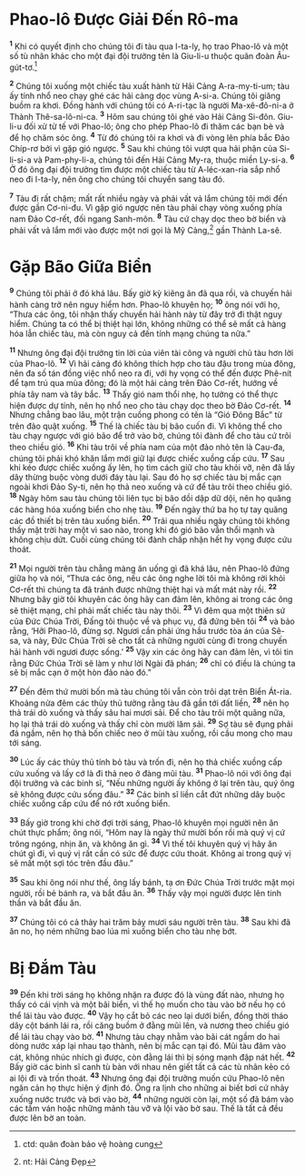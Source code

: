# Phao-lô Ðược Giải Ðến Rô-ma
<sup><b>1</b></sup> Khi có quyết định cho chúng tôi đi tàu qua I-ta-ly, họ trao Phao-lô và một số tù nhân khác cho một đại đội trưởng tên là Giu-li-u thuộc quân đoàn Âu-gút-tơ.[^1-915cf969-ebd1-46c2-ade8-5cdb707d289f]

<sup><b>2</b></sup> Chúng tôi xuống một chiếc tàu xuất hành từ Hải Cảng A-ra-my-ti-um; tàu ấy tính nhổ neo chạy ghé các hải cảng dọc vùng A-si-a. Chúng tôi giăng buồm ra khơi. Ðồng hành với chúng tôi có A-ri-tạc là người Ma-xê-đô-ni-a ở Thành Thê-sa-lô-ni-ca. <sup><b>3</b></sup> Hôm sau chúng tôi ghé vào Hải Cảng Si-đôn. Giu-li-u đối xử tử tế với Phao-lô; ông cho phép Phao-lô đi thăm các bạn bè và để họ chăm sóc ông. <sup><b>4</b></sup> Từ đó chúng tôi ra khơi và đi vòng lên phía bắc Ðảo Chíp-rơ bởi vì gặp gió ngược. <sup><b>5</b></sup> Sau khi chúng tôi vượt qua hải phận của Si-li-si-a và Pam-phy-li-a, chúng tôi đến Hải Cảng My-ra, thuộc miền Ly-si-a. <sup><b>6</b></sup> Ở đó ông đại đội trưởng tìm được một chiếc tàu từ A-léc-xan-ria sắp nhổ neo đi I-ta-ly, nên ông cho chúng tôi chuyển sang tàu đó.

<sup><b>7</b></sup> Tàu đi rất chậm; mất rất nhiều ngày và phải vất vả lắm chúng tôi mới đến được gần Cơ-ni-đu. Vì gặp gió ngược nên tàu phải chạy vòng xuống phía nam Ðảo Cơ-rết, đối ngang Sanh-môn. <sup><b>8</b></sup> Tàu cứ chạy dọc theo bờ biển và phải vất vả lắm mới vào được một nơi gọi là Mỹ Cảng,[^2-915cf969-ebd1-46c2-ade8-5cdb707d289f] gần Thành La-sê.


# Gặp Bão Giữa Biển
<sup><b>9</b></sup> Chúng tôi phải ở đó khá lâu. Bấy giờ kỳ kiêng ăn đã qua rồi, và chuyến hải hành càng trở nên nguy hiểm hơn. Phao-lô khuyên họ; <sup><b>10</b></sup> ông nói với họ, “Thưa các ông, tôi nhận thấy chuyến hải hành này từ đây trở đi thật nguy hiểm. Chúng ta có thể bị thiệt hại lớn, không những có thể sẽ mất cả hàng hóa lẫn chiếc tàu, mà còn nguy cả đến tính mạng chúng ta nữa.”

<sup><b>11</b></sup> Nhưng ông đại đội trưởng tin lời của viên tài công và người chủ tàu hơn lời của Phao-lô. <sup><b>12</b></sup> Vì hải cảng đó không thích hợp cho tàu đậu trong mùa đông, nên đa số tán đồng việc nhổ neo ra đi, với hy vọng có thể đến được Phê-nít để tạm trú qua mùa đông; đó là một hải cảng trên Ðảo Cơ-rết, hướng về phía tây nam và tây bắc. <sup><b>13</b></sup> Thấy gió nam thổi nhẹ, họ tưởng có thể thực hiện được dự tính, nên họ nhổ neo cho tàu chạy dọc theo bờ Ðảo Cơ-rết. <sup><b>14</b></sup> Nhưng chẳng bao lâu, một trận cuồng phong có tên là “Gió Ðông Bắc” từ trên đảo quật xuống. <sup><b>15</b></sup> Thế là chiếc tàu bị bão cuốn đi. Vì không thể cho tàu chạy ngược với gió bão để trở vào bờ, chúng tôi đành để cho tàu cứ trôi theo chiều gió. <sup><b>16</b></sup> Khi tàu trôi về phía nam của một đảo nhỏ tên là Cau-đa, chúng tôi phải khó khăn lắm mới giữ lại được chiếc xuồng cấp cứu. <sup><b>17</b></sup> Sau khi kéo được chiếc xuồng ấy lên, họ tìm cách giữ cho tàu khỏi vỡ, nên đã lấy dây thừng buộc vòng dưới đáy tàu lại. Sau đó họ sợ chiếc tàu bị mắc cạn ngoài khơi Ðảo Sy-ti, nên họ thả neo xuống và cứ để tàu trôi theo chiều gió. <sup><b>18</b></sup> Ngày hôm sau tàu chúng tôi liên tục bị bão dồi dập dữ dội, nên họ quăng các hàng hóa xuống biển cho nhẹ tàu. <sup><b>19</b></sup> Ðến ngày thứ ba họ tự tay quăng các đồ thiết bị trên tàu xuống biển. <sup><b>20</b></sup> Trải qua nhiều ngày chúng tôi không thấy mặt trời hay một vì sao nào, trong khi đó gió bão vẫn thổi mạnh và không chịu dứt. Cuối cùng chúng tôi đành chấp nhận hết hy vọng được cứu thoát.

<sup><b>21</b></sup> Mọi người trên tàu chẳng màng ăn uống gì đã khá lâu, nên Phao-lô đứng giữa họ và nói, “Thưa các ông, nếu các ông nghe lời tôi mà không rời khỏi Cơ-rết thì chúng ta đã tránh được những thiệt hại và mất mát này rồi. <sup><b>22</b></sup> Nhưng bây giờ tôi khuyên các ông hãy can đảm lên, không ai trong các ông sẽ thiệt mạng, chỉ phải mất chiếc tàu này thôi. <sup><b>23</b></sup> Vì đêm qua một thiên sứ của Ðức Chúa Trời, Ðấng tôi thuộc về và phục vụ, đã đứng bên tôi <sup><b>24</b></sup> và bảo rằng, ‘Hỡi Phao-lô, đừng sợ. Ngươi cần phải ứng hầu trước tòa án của Sê-sa, và này, Ðức Chúa Trời sẽ cho tất cả những người cùng đi trong chuyến hải hành với ngươi được sống.’ <sup><b>25</b></sup> Vậy xin các ông hãy can đảm lên, vì tôi tin rằng Ðức Chúa Trời sẽ làm y như lời Ngài đã phán; <sup><b>26</b></sup> chỉ có điều là chúng ta sẽ bị mắc cạn ở một hòn đảo nào đó.”

<sup><b>27</b></sup> Ðến đêm thứ mười bốn mà tàu chúng tôi vẫn còn trôi dạt trên Biển Át-ria. Khoảng nửa đêm các thủy thủ tưởng rằng tàu đã gần tới đất liền, <sup><b>28</b></sup> nên họ thả trái dò xuống và thấy sâu hai mươi sải. Ðể cho tàu trôi một quãng nữa, họ lại thả trái dò xuống và thấy chỉ còn mười lăm sải. <sup><b>29</b></sup> Sợ tàu sẽ đụng phải đá ngầm, nên họ thả bốn chiếc neo ở mũi tàu xuống, rồi cầu mong cho mau tới sáng.

<sup><b>30</b></sup> Lúc ấy các thủy thủ tính bỏ tàu và trốn đi, nên họ thả chiếc xuồng cấp cứu xuống và lấy cớ là đi thả neo ở đàng mũi tàu. <sup><b>31</b></sup> Phao-lô nói với ông đại đội trưởng và các binh sĩ, “Nếu những người ấy không ở lại trên tàu, quý ông sẽ không được cứu sống đâu.” <sup><b>32</b></sup> Các binh sĩ liền cắt đứt những dây buộc chiếc xuồng cấp cứu để nó rớt xuống biển.

<sup><b>33</b></sup> Bấy giờ trong khi chờ đợi trời sáng, Phao-lô khuyên mọi người nên ăn chút thực phẩm; ông nói, “Hôm nay là ngày thứ mười bốn rồi mà quý vị cứ trông ngóng, nhịn ăn, và không ăn gì. <sup><b>34</b></sup> Vì thế tôi khuyên quý vị hãy ăn chút gì đi, vì quý vị rất cần có sức để được cứu thoát. Không ai trong quý vị sẽ mất một sợi tóc trên đầu đâu.”

<sup><b>35</b></sup> Sau khi ông nói như thế, ông lấy bánh, tạ ơn Ðức Chúa Trời trước mặt mọi người, rồi bẻ bánh ra, và bắt đầu ăn. <sup><b>36</b></sup> Thấy vậy mọi người được lên tinh thần và bắt đầu ăn.

<sup><b>37</b></sup> Chúng tôi có cả thảy hai trăm bảy mươi sáu người trên tàu. <sup><b>38</b></sup> Sau khi đã ăn no, họ ném những bao lúa mì xuống biển cho tàu nhẹ bớt.


# Bị Ðắm Tàu
<sup><b>39</b></sup> Ðến khi trời sáng họ không nhận ra được đó là vùng đất nào, nhưng họ thấy có cái vịnh và một bãi biển, vì thế họ muốn cho tàu vào bờ nếu họ có thể lái tàu vào được. <sup><b>40</b></sup> Vậy họ cắt bỏ các neo lại dưới biển, đồng thời tháo dây cột bánh lái ra, rồi căng buồm ở đằng mũi lên, và nương theo chiều gió để lái tàu chạy vào bờ. <sup><b>41</b></sup> Nhưng tàu chạy nhằm vào bãi cát ngầm do hai dòng nước xáp lại nhau tạo thành, nên bị mắc cạn tại đó. Mũi tàu đâm vào cát, không nhúc nhích gì được, còn đằng lái thì bị sóng mạnh đập nát hết. <sup><b>42</b></sup> Bấy giờ các binh sĩ canh tù bàn với nhau nên giết tất cả các tù nhân kẻo có ai lội đi và trốn thoát. <sup><b>43</b></sup> Nhưng ông đại đội trưởng muốn cứu Phao-lô nên ngăn cản họ thực hiện ý định đó. Ông ra lịnh cho những ai biết bơi cứ nhảy xuống nước trước và bơi vào bờ, <sup><b>44</b></sup> những người còn lại, một số đã bám vào các tấm ván hoặc những mảnh tàu vỡ và lội vào bờ sau. Thế là tất cả đều được lên bờ an toàn.

[^1-915cf969-ebd1-46c2-ade8-5cdb707d289f]: ctd: quân đoàn bảo vệ hoàng cung
[^2-915cf969-ebd1-46c2-ade8-5cdb707d289f]: nt: Hải Cảng Ðẹp